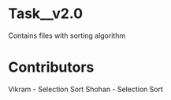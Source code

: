 # Task__v2.0
Contains files with sorting algorithm

# Contributors
Vikram - Selection Sort
Shohan - Selection Sort
